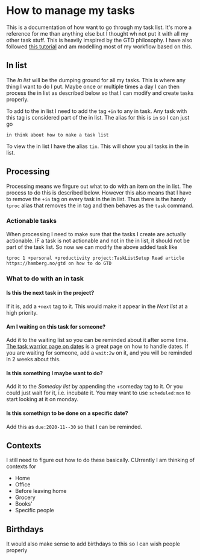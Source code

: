 # How to manage my tasks
This is a documentation of how  want to go through my task list. It's more a reference for me than anything else but I thought wh not put it with all my other task stuff. This is heavily imspired by the GTD philosophy. I have also followed [this tutorial](https://hamberg.no/gtd) and am modelling most of my workflow based on this.

## In list
The _In list_ will be the dumping ground for all my tasks. This is where any thing I want to do I put. Maybe once or multiple times a day I can then process the in list as described below so that I can modify and create tasks properly.

To add to the in list I need to add the tag `+in` to any in task. Any task with this tag is considered part of the in list. The alias for this is `in` so I can just go 
```
in think about how to make a task list
```

To view the in list I have the alias `tin`. This will show you all tasks in the in list.

## Processing
Processing means we firgure out what to do with an item on the in list. The process to do this is described below. However this also means that I have to remove the `+in` tag on every task in the in list. Thus there is the handy `tproc` alias that removes the in tag and then behaves as the `task` command.

### Actionable tasks
When processing I need to make sure that the tasks I create are actually actionable. IF a task is not actionable and not in the in list, it should not be part of the task list. So now we can modify the above added task like
```
tproc 1 +personal +productivity project:TaskListSetup Read article https://hamberg.no/gtd on how to do GTD
```

### What to do with an in task
#### Is this the next task in the project?
If it is, add a `+next` tag to it. This would make it appear in the _Next list_ at a high priority.

#### Am I waiting on this task for someone?
Add it to the waiting list so you can be reminded about it after some time. [The task warrior page on dates](https://taskwarrior.org/docs/using_dates.html) is a great page on how to handle dates. If you are waiting for someone, add a `wait:2w` on it, and you will be reminded in 2 weeks about this.

#### Is this something I maybe want to do?
Add it to the _Someday list_ by appending the +someday tag to it. Or you could just wait for it, i.e. incubate it. You may want to use `scheduled:mon` to start looking at it on monday.

#### Is this somethign to be done on a specific date?
Add this as `due:2020-11--30` so that I can be reminded. 

## Contexts
I still need to figure out how to do these basically. CUrrently I am thinking of contexts for

  - Home
  - Office
  - Before leaving home
  - Grocery
  - Books'
  - Specific people

## Birthdays
It would also make sense to add birthdays to this so I can wish people properly


